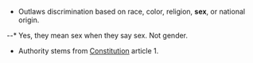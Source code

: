 + Outlaws discrimination based on race, color, religion, **sex**, or national origin.

--* Yes, they mean sex when they say sex. Not gender.

+ Authority stems from [Constitution](Constitution) article 1.

